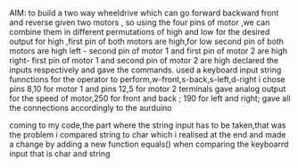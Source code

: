 AIM: to build a two way wheeldrive which can go forward backward front and reverse
given two motors , so using the four pins of motor ,we can combine them in different permutations of high and low for the desired output 
for high ,first pin of both motors are high,for low second pin of both motors are high 
left - second pin of motor 1 and first pin of motor 2 are high
right- first pin of motor 1 and second pin of motor 2 are high
declared the inputs respectively and gave the commands.
used a keyboard input string funnctions for the operator to perform,w-front,s-back,s-left,d-right
i chose pins 8,10 for motor 1 and pins 12,5 for motor 2 terminals
gave analog output for the speed of motor,250 for front and back ; 190 for left and right;
gave all the connections accordingly to the aurduino 

coming to my code,the part where the string input has to be taken,that was the problem
i compared string to char which i realised at the end and made a change by adding a new function equals() when comparing the keyboarrd input that is char and string
